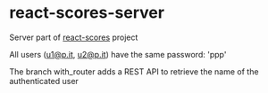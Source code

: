 # react-scores-server
Server part of [react-scores](https://github.com/polito-WA1-2020/react-scores/tree/with_fetch) project

All users (u1@p.it, u2@p.it) have the same password: 'ppp'

The branch with_router adds a REST API to retrieve the name of the authenticated user